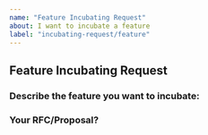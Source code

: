 ```yaml
---
name: "Feature Incubating Request"
about: I want to incubate a feature
label: "incubating-request/feature"
---
```


## Feature Incubating Request

### Describe the feature you want to incubate:
<!-- A description of what you want to happen. -->

### Your RFC/Proposal?
<!-- A link to the RFC/Proposal. -->


